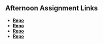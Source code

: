 ## Afternoon Assignment Links

* **[Repo](https://github.com/alaynadelauro/vue-playground)**
* **[Repo](https://github.com/alaynadelauro/gifted)**
* **[Repo](https://github.com/alaynadelauro/fall23_vue_gregslist)**
* **[Repo](https://github.com/alaynadelauro/blogger)**

